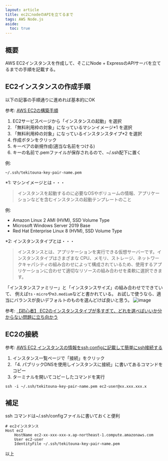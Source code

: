 ```yaml
---
layout: article
title: ec2にnodeのAPIを立てるまで
tags: AWS Node.js
aside:
  toc: true
---
```


## 概要

AWS EC2インスタンスを作成して、そこにNode + ExpressのAPIサーバを立てるまでの手順を記載する。

## EC2インスタンスの作成手順
以下の記事の手順通りに進めれば基本的にOK

参考: [AWS EC2の構築手順](https://bsblog.casareal.co.jp/archives/1950)

1. EC2サービスページから「インスタンスの起動」を選択
2. 「無料利用枠の対象」になっているマシンイメージ*1 を選択
3. 「無料利用枠の対象」になっているインスタンスタイプ*2 を選択
4. 作成ボタンをクリック
5. キーペアの新規作成(適当な名前をつける)
6. キーの名前で.pemファイルが保存されるので、~/.ssh配下に置く

例:
```
~/.ssh/tekitouna-key-pair-name.pem
```

*1:
マシンイメージとは・・・
> インスタンスを起動するのに必要なOSやボリュームの情報、アプリケーションなどを含むインスタンスの起動テンプレートのこと

例:
- Amazon Linux 2 AMI (HVM), SSD Volume Type
- Microsoft Windows Server 2019 Base
- Red Hat Enterprise Linux 8 (HVM), SSD Volume Type

*2:
インスタンスタイプとは・・・
>インスタンスとは、アプリケーションを実行できる仮想サーバーです。インスタンスタイプはさまざまな CPU、メモリ、ストレージ、ネットワークキャパシティの組み合わせによって構成されているため、使用するアプリケーションに合わせて適切なリソースの組み合わせを柔軟に選択できます。

「インスタンスファミリー」と「インスタンスサイズ」の組み合わせでできていて、
例えば`ts・micro`や`m3.medium`などと書かれている。
お試しで使うなら、適当にバランスが良いデフォルトのものを選んどけば良いと思う。
![image](https://user-images.githubusercontent.com/44778704/116272881-3f24d200-a7bc-11eb-96bd-5790d67fe3a4.png)

参考: [【初心者】 EC2のインスタンスタイプが多すぎて、どれを選べばいいか分からない問題に立ち向かう](https://www.bit-drive.ne.jp/managed-cloud/column/column_22.html)


## EC2の接続

参考: [AWS EC2 インスタンスの情報をssh configに記載して簡単にssh接続する](https://qiita.com/miriwo/items/3da2391f37dab6b5452c)


1. インスタンス一覧ページで「接続」をクリック
2. 「4. パブリックDNSを使用しインスタンスに接続」に書いてあるコマンドをコピー
3. ターミナルを開いてコピーしたコマンドを実行
```
ssh -i ~/.ssh/tekitouna-key-pair-name.pem ec2-user@xx.xxx.xxx.x
```

## 補足
ssh コマンドは~/.ssh/configファイルに書いておくと便利
```
# ec2インスタンス
Host ec2
    HostName ec2-xx-xxx-xxx-x.ap-northeast-1.compute.amazonaws.com
    User ec2-user
    IdentityFile ~/.ssh/tekitouna-key-pair-name.pem
```

以上
